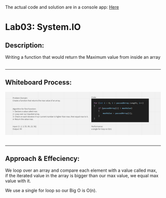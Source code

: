 
The actual code and solution are in a console app: [Here](./ConsoleApp1)

# Lab03: System.IO

## Description:
Writing a function that would return the Maximum value from inside an array
<br><br><hr>

## Whiteboard Process:

![Image](./Whiteboard.png)
<br><br><hr>

## Approach & Effeciency:

We loop over an array and compare each element with a value called max, if the iterated value in the array is bigger than our max value, we equal max value with it.  

We use a single for loop so our Big O is O(n).  
